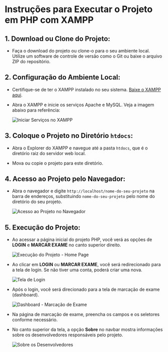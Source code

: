 # Instruções para Executar o Projeto em PHP com XAMPP

## 1. Download ou Clone do Projeto:

- Faça o download do projeto ou clone-o para o seu ambiente local. Utilize um software de controle de versão como o Git ou baixe o arquivo ZIP do repositório.

## 2. Configuração do Ambiente Local:

- Certifique-se de ter o XAMPP instalado no seu sistema. [Baixe o XAMPP aqui](https://www.apachefriends.org/index.html).

- Abra o XAMPP e inicie os serviços Apache e MySQL. Veja a imagem abaixo para referência:

  ![Iniciar Serviços no XAMPP](https://i.imgur.com/S0tFLpp.png)

## 3. Coloque o Projeto no Diretório `htdocs`:

- Abra o Explorer do XAMPP e navegue até a pasta `htdocs`, que é o diretório raiz do servidor web local.

- Mova ou copie o projeto para este diretório.

## 4. Acesso ao Projeto pelo Navegador:

- Abra o navegador e digite `http://localhost/nome-do-seu-projeto` na barra de endereços, substituindo `nome-do-seu-projeto` pelo nome do diretório do seu projeto.

  ![Acesso ao Projeto no Navegador](https://i.imgur.com/wdJpOWw.png)

## 5. Execução do Projeto:

- Ao acessar a página inicial do projeto PHP, você verá as opções de **LOGIN** e **MARCAR EXAME** no canto superior direito.

  ![Execução do Projeto - Home Page](https://i.imgur.com/pPvSl1V.png)

- Ao clicar em **LOGIN** ou **MARCAR EXAME**, você será redirecionado para a tela de login. Se não tiver uma conta, poderá criar uma nova.

  ![Tela de Login](https://i.imgur.com/LFHZo7U.png)

- Após o login, você será direcionado para a tela de marcação de exame (dashboard).

  ![Dashboard - Marcação de Exame](https://i.imgur.com/A9Qq1fa.png)

- Na página de marcação de exame, preencha os campos e os seletores conforme necessário.

- No canto superior da tela, a opção **Sobre** no navbar mostra informações sobre os desenvolvedores responsáveis pelo projeto.

  ![Sobre os Desenvolvedores](https://i.imgur.com/XotczNb.png)
